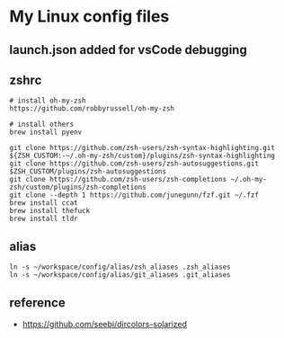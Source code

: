 My Linux config files
=======================================

## launch.json added for vsCode debugging


## zshrc

```
# install oh-my-zsh
https://github.com/robbyrussell/oh-my-zsh

# install others
brew install pyenv

git clone https://github.com/zsh-users/zsh-syntax-highlighting.git ${ZSH_CUSTOM:-~/.oh-my-zsh/custom}/plugins/zsh-syntax-highlighting
git clone https://github.com/zsh-users/zsh-autosuggestions.git $ZSH_CUSTOM/plugins/zsh-autosuggestions
git clone https://github.com/zsh-users/zsh-completions ~/.oh-my-zsh/custom/plugins/zsh-completions
git clone --depth 1 https://github.com/junegunn/fzf.git ~/.fzf
brew install ccat
brew install thefuck
brew install tldr
```


## alias


```
ln -s ~/workspace/config/alias/zsh_aliases .zsh_aliases
ln -s ~/workspace/config/alias/git_aliases .git_aliases
```

## reference

- https://github.com/seebi/dircolors-solarized
